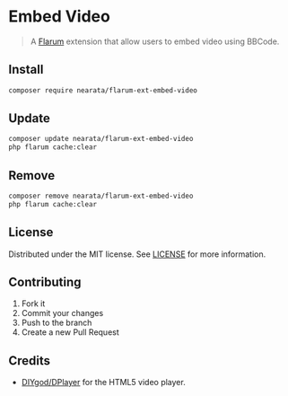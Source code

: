 # Embed Video

> A [Flarum](https://flarum.org) extension that allow users to embed video using BBCode.

## Install

```sh
composer require nearata/flarum-ext-embed-video
```

## Update

```sh
composer update nearata/flarum-ext-embed-video
php flarum cache:clear
```

## Remove

```sh
composer remove nearata/flarum-ext-embed-video
php flarum cache:clear
```

## License

Distributed under the MIT license. See [LICENSE](LICENSE) for more information.

## Contributing

1. Fork it
2. Commit your changes
3. Push to the branch
4. Create a new Pull Request

## Credits

- [DIYgod/DPlayer](https://github.com/DIYgod/DPlayer) for the HTML5 video player.
